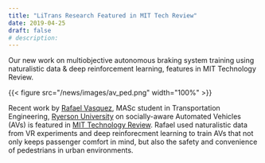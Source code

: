 ```yaml
---
title: "LiTrans Research Featured in MIT Tech Review"
date: 2019-04-25
draft: false
# description:
---
```


Our new work on multiobjective autonomous braking system training using naturalistic data & deep reinforcement learning, features in MIT Technology Review.

{{< figure src="/news/images/av_ped.png" width="100%" >}}
<!--more-->
Recent work by [Rafael Vasquez](https://litrans.ca/team/vasquez-r/), MASc student in Transportation Engineering, [Ryerson University](ryerson.ca) on socially-aware Automated Vehicles (AVs) is featured in [MIT Technology Review](https://www.technologyreview.com/f/613410/should-a-self-driving-car-protect-a-passenger-or-pedestrian-ideally-both/). Rafael used naturalistic data from VR experiments and deep reinforecment learning to train AVs that not only keeps passenger comfort in mind, but also the safety and convenience of pedestrians in urban environments.
